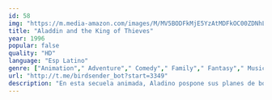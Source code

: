 ```yaml
---
id: 58
img: "https://m.media-amazon.com/images/M/MV5BODFkMjE5YzAtMDFkOC00ZDNhLTkwNmQtODk1Y2VhNThlNWJhXkEyXkFqcGdeQXVyNzY1NDgwNjQ@._V1_SX300.jpg"
title: "Aladdin and the King of Thieves"
year: 1996
popular: false
quality: "HD"
language: "Esp Latino"
genre: ["Animation"," Adventure"," Comedy"," Family"," Fantasy"," Musical"," Romance"]
url: "http://t.me/birdsender_bot?start=3349"
description: "En esta secuela animada, Aladino pospone sus planes de boda cuando se entera que su padre desaparecido está vivo."
---
```

